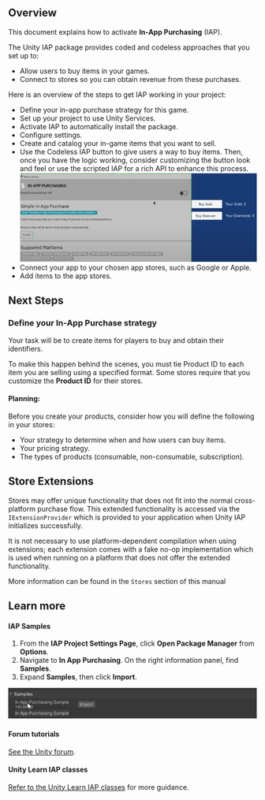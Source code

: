 ## Overview

This document explains how to activate **In-App Purchasing** (IAP).

The Unity IAP package provides coded and codeless approaches that you set up to:
- Allow users to buy items in your games.
- Connect to stores so you can obtain revenue from these purchases.

Here is an overview of the steps to get IAP working in your project:

- Define your in-app purchase strategy for this game.
- Set up your project to use Unity Services.
- Activate IAP to automatically install the package.
- Configure settings.
- Create and catalog your in-game items that you want to sell.
- Use the Codeless IAP button to give users a way to buy items. Then, once you have the logic working, consider customizing the button look and feel or use the scripted IAP for a rich API to enhance this process. ![Demo](images/IAP-DemoButtons.png)
- Connect your app to your chosen app stores, such as Google or Apple.
- Add items to the app stores.

## Next Steps

### Define your In-App Purchase strategy

Your task will be to create items for players to buy and obtain their identifiers.

To make this happen behind the scenes, you must tie Product ID to each item you are selling using a specified format. Some stores require that you customize the **Product ID** for their stores.

#### Planning:

Before you create your products, consider how you will define the following in your stores:

- Your strategy to determine when and how users can buy items.
- Your pricing strategy.
- The types of products (consumable, non-consumable, subscription).

## Store Extensions

Stores may offer unique functionality that does not fit into the normal cross-platform purchase flow. This extended functionality is accessed via the ``IExtensionProvider`` which is provided to your application when Unity IAP initializes successfully.

It is not necessary to use platform-dependent compilation when using extensions; each extension comes with a fake no-op implementation which is used when running on a platform that does not offer the extended functionality.

More information can be found in the `Stores` section of this manual

## Learn more

#### IAP Samples

1. From the **IAP Project Settings Page**, click **Open Package Manager** from **Options**.
2. Navigate to **In App Purchasing**. On the right information panel, find **Samples**.
3. Expand **Samples**, then click **Import**.

![Samples](images/IAP-Samples.png)

#### Forum tutorials

[See the Unity forum](https://forum.unity.com/threads/sample-iap-project.529555/).

#### Unity Learn IAP classes

[Refer to the Unity Learn IAP classes](https://learn.unity.com/tutorial/unity-iap) for more guidance. 
